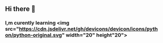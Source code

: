 ## Hi there 👋


### I,m curently learning <img src="https://cdn.jsdelivr.net/gh/devicons/devicon/icons/python/python-original.svg" width="20" height"20">
<!--
**Ndaru7/Ndaru7** is a ✨ _special_ ✨ repository because its `README.md` (this file) appears on your GitHub profile.

Here are some ideas to get you started:

- 🔭 I’m currently working on ...
- 🌱 I’m currently learning ...
- 👯 I’m looking to collaborate on ...
- 🤔 I’m looking for help with ...
- 💬 Ask me about ...
- 📫 How to reach me: ...
- 😄 Pronouns: ...
- ⚡ Fun fact: ...
-->
